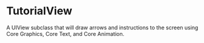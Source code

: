 TutorialView
============

A UIView subclass that will draw arrows and instructions to the screen using Core Graphics, Core Text, and Core Animation.
